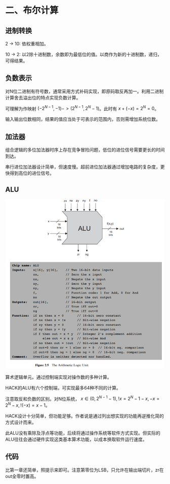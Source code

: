 # 二、布尔计算

## 进制转换

2 -> 10: 依权重相加。

10 -> 2: 以2除十进制数，余数即为最低位的值。以商作为新的十进制数，递归，可得结果。


## 负数表示

对N位二进制有符号数，通常采用方式补码实现，即原码取反再加一。利用二进制计算舍去溢出位的特点实现负数计算。

可理解为作映射 $(-2^{N-1}, -1) -> (2^{N-1}, 2^N-1)$。此时有 $x + (-x) = 2^N = 0$。

输入输出位数相同，结果的值应当处于可表示的范围内，否则需增加系统位数。


## 加法器

组合逻辑的多位加法器时序上存在竞争冒险问题，低位的进位信号需要更长的时间到达。

串行进位加法器设计简单，但速度慢。超前进位加法器通过增加电路的复杂度，更快得到高位的进位信号。


## ALU

![fig2.5](../images/fig2.5.png)

算术逻辑单元。通过控制端实现对操作数的多种计算。

HACK的ALU有六个控制端，可实现最多64种不同的计算。

注意取反和负数的区别。对N位系统， $x∈(0,2^{N-1}-1), !x = 2^N-1-x, -x=2^N-x, !(-x)=x-1$。

HACK设计十分简单，但功能足够。作者说是通过列出想实现的功能再逆推化简的方式设计而来。

此ALU没有乘除及浮点等功能，后续将通过操作系统等软件方式实现。但实际的ALU往往会通过硬件实现这类基本算术功能，以成本换取软件运行速度。


## 代码

比第一章还简单，照提示来即可。注意第零位为LSB，只允许在输出端切片，zr在out全零时置高。